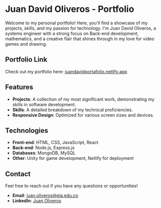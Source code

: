 # Juan David Oliveros - Portfolio

Welcome to my personal portfolio! Here, you'll find a showcase of my projects, skills, and my passion for technology. I'm Juan David Oliveros, a systems engineer with a strong focus on Back-end development, mathematics, and a creative flair that shines through in my love for video games and drawing.

## Portfolio Link
Check out my portfolio here: [juandavidportafolio.netlify.app](https://juandavidportafolio.netlify.app)

## Features
- **Projects**: A collection of my most significant work, demonstrating my skills in software development.
- **Skills**: A detailed breakdown of my technical proficiencies.
- **Responsive Design**: Optimized for various screen sizes and devices.

## Technologies
- **Front-end**: HTML, CSS, JavaScript, React
- **Back-end**: Node.js, Express.js
- **Databases**: MongoDB, MySQL
- **Other**: Unity for game development, Netlify for deployment

## Contact
Feel free to reach out if you have any questions or opportunities!

- **Email**: juan.oliveros@eia.edu.co
- **LinkedIn**: [Juan Oliveros](https://www.linkedin.com/in/juan-oliveros-a140b825b/)
